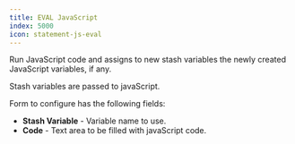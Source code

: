 ```yaml
---
title: EVAL JavaScript
index: 5000
icon: statement-js-eval
---
```


Run JavaScript code and assigns to new stash variables the newly created JavaScript variables, if any.

Stash variables are passed to javaScript.

Form to configure has the following fields:

- **Stash Variable** - Variable name to use.
- **Code** - Text area to be filled with javaScript code.


